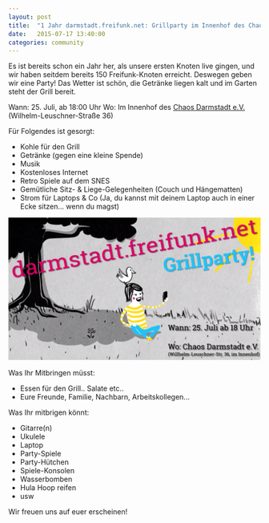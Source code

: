 ```yaml
---
layout: post
title:  "1 Jahr darmstadt.freifunk.net: Grillparty im Innenhof des Chaos Darmstadt e.V."
date:   2015-07-17 13:40:00
categories: community
---
```


Es ist bereits schon ein Jahr her, als unsere ersten Knoten live gingen, und wir haben seitdem bereits 150 Freifunk-Knoten erreicht. 
Deswegen geben wir eine Party! Das Wetter ist schön, die Getränke liegen kalt und im Garten steht der Grill bereit.

Wann: 25. Juli, ab 18:00 Uhr
Wo: Im Innenhof des [Chaos Darmstadt e.V.](https://chaos-darmstadt.de/) (Wilhelm-Leuschner-Straße 36)

<!--*-->

Für Folgendes ist gesorgt:
- Kohle für den Grill 
- Getränke (gegen eine kleine Spende)
- Musik 
- Kostenloses Internet 
- Retro Spiele auf dem SNES
- Gemütliche Sitz- & Liege-Gelegenheiten (Couch und Hängematten)
- Strom für Laptops & Co (Ja, du kannst mit deinem Laptop auch in einer Ecke sitzen... wenn du magst) 

![darmstadt.freifunk.net Grillparty am 25.07.15](/images/posts/2015-07-17-grillparty.png "It's party time!")

Was Ihr Mitbringen müsst:
- Essen für den Grill.. Salate etc..
- Eure Freunde, Familie, Nachbarn, Arbeitskollegen...

Was Ihr mitbrigen könnt:
- Gitarre(n)
- Ukulele 
- Laptop
- Party-Spiele
- Party-Hütchen
- Spiele-Konsolen 
- Wasserbomben
- Hula Hoop reifen
- usw 

Wir freuen uns auf euer erscheinen!

